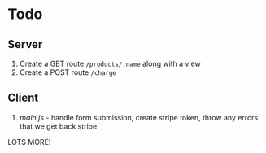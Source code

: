 # Todo

## Server

1. Create a GET route `/products/:name` along with a view
1. Create a POST route `/charge`

## Client

1. *main.js* - handle form submission, create stripe token, throw any errors that we get back stripe


LOTS MORE!
